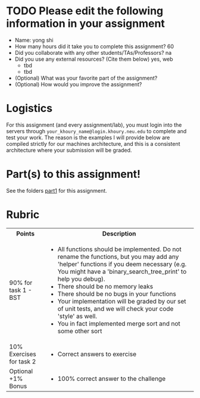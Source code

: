 # TODO Please edit the following information in your assignment

- Name: yong shi
- How many hours did it take you to complete this assignment? 60
- Did you collaborate with any other students/TAs/Professors? na
- Did you use any external resources? (Cite them below) yes, web
  - tbd
  - tbd
- (Optional) What was your favorite part of the assignment?
- (Optional) How would you improve the assignment?

# Logistics

For this assignment (and every assignment/lab), you must login into the servers through `your_khoury_name@login.khoury.neu.edu` to complete and test your work. The reason is the examples I will provide below are compiled strictly for our machines architecture, and this is a consistent architecture where your submission will be graded.

# Part(s) to this assignment!

See the folders [part1](./part1/) for this assignment.

# Rubric

<table>
  <tbody>
    <tr>
      <th>Points</th>
      <th align="center">Description</th>
    </tr>
    <tr>
      <td>90% for task 1 - BST </td>
	    <td align="left"><ul><li>All functions should be implemented. Do not rename the functions, but you may add any 'helper' functions if you deem necessary (e.g. You might have a 'binary_search_tree_print' to help you debug).</li><li>There should be no memory leaks</li><li>There should be no bugs in your functions </li><li>Your implementation will be graded by our set of unit tests, and we will check your code 'style' as well.</li><li>You in fact implemented merge sort and not some other sort</li></ul></td>
    </tr>
    <tr>
      <td>10% Exercises for task 2 </td>
      <td align="left"><ul><li>Correct answers to exercise</li></ul></td>
    </tr>    
    <tr>
      <td>Optional +1% Bonus</td>
      <td align="left"><ul><li>100% correct answer to the challenge</li></ul></td>
    </tr>     
  </tbody>
</table> 
